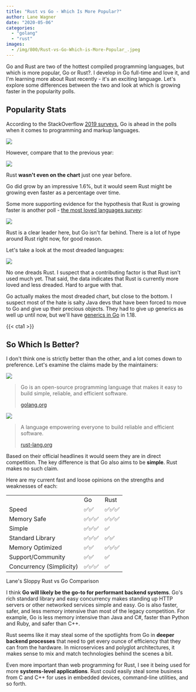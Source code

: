 ```yaml
---
title: "Rust vs Go - Which Is More Popular?"
author: Lane Wagner
date: "2020-05-06"
categories: 
  - "golang"
  - "rust"
images:
  - /img/800/Rust-vs-Go-Which-is-More-Popular_.jpeg
---
```


Go and Rust are two of the hottest compiled programming languages, but which is more popular, Go or Rust?. I develop in Go full-time and love it, and I'm learning more about Rust recently - it's an exciting language. Let's explore some differences between the two and look at which is growing faster in the popularity polls.

## Popularity Stats

According to the StackOverflow [2019 surveys](https://insights.stackoverflow.com/survey/2019#technology-_-programming-scripting-and-markup-languages), Go is ahead in the polls when it comes to programming and markup languages.

![](/img/800/Screen-Shot-2020-05-05-at-8.07.37-PM-815x1024.png)

However, compare that to the previous year:

![](/img/800/Screen-Shot-2020-05-05-at-8.15.06-PM-880x1024.png)

Rust **wasn't even on the chart** just one year before.

Go did grow by an impressive 1.6%, but it would seem Rust might be growing even faster as a percentage over time.

Some more supporting evidence for the hypothesis that Rust is growing faster is another poll - [the most loved languages survey](https://insights.stackoverflow.com/survey/2019#technology-_-most-loved-dreaded-and-wanted-languages):

![](/img/800/Screen-Shot-2020-05-05-at-8.18.40-PM-747x1024.png)

Rust is a clear leader here, but Go isn't far behind. There is a lot of hype around Rust right now, for good reason.

Let's take a look at the most dreaded languages:

![](/img/800/Screen-Shot-2020-05-05-at-8.19.08-PM-725x1024.png)

No one dreads Rust. I suspect that a contributing factor is that Rust isn't used much yet. That said, the data indicates that Rust is currently more loved and less dreaded. Hard to argue with that.

Go actually makes the most dreaded chart, but close to the bottom. I suspect most of the hate is salty Java devs that have been forced to move to Go and give up their precious objects. They had to give up generics as well up until now, but we'll have [generics in Go](/golang/how-to-use-golangs-generics/) in 1.18.

{{< cta1 >}}

## So Which Is Better?

I don't think one is strictly better than the other, and a lot comes down to preference. Let's examine the claims made by the maintainers:

![](/img/800/Golang-1024x578.png)

> Go is an open-source programming language that makes it easy to build simple, reliable, and efficient software.
> 
> [golang.org](https://golang.org/)

![](/img/800/rust-social.jpg)

> A language empowering everyone to build reliable and efficient software.
> 
> [rust-lang.org](https://www.rust-lang.org/)

Based on their official headlines it would seem they are in direct competition. The key difference is that Go also aims to be **simple**. Rust makes no such claim.

Here are my current fast and loose opinions on the strengths and weaknesses of each:


<div class="tablewrap">

|                          |     |      |
| ------------------------ | --- | ---- |
|                          | Go  | Rust |
| Speed                    | ✅✅  | ✅✅✅  |
| Memory Safe              | ✅✅✅ | ✅✅✅  |
| Simple                   | ✅✅✅ | ✅    |
| Standard Library         | ✅✅✅ | ✅✅   |
| Memory Optimized         | ✅✅  | ✅✅✅  |
| Support/Community        | ✅✅  | ✅    |
| Concurrency (Simplicity) | ✅✅✅ | ✅    |

</div>

Lane's Sloppy Rust vs Go Comparison

I think **Go will likely be the go-to for performant backend systems**. Go's rich standard library and easy concurrency makes standing up HTTP servers or other networked services simple and easy. Go is also faster, safer, and less memory intensive than most of the legacy competition. For example, Go is less memory intensive than Java and C#, faster than Python and Ruby, and safer than C++.

Rust seems like it may steal some of the spotlights from Go in **deeper backend processes** that need to get every ounce of efficiency that they can from the hardware. In microservices and polyglot architectures, it makes sense to mix and match technologies behind the scenes a bit.

Even more important than web programming for Rust, I see it being used for more **systems-level applications**. Rust could easily steal some business from C and C++ for uses in embedded devices, command-line utilities, and so forth.

